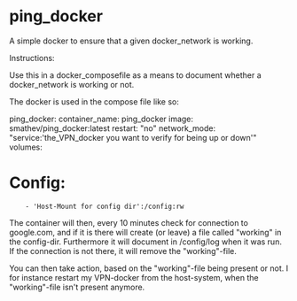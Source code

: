 # ping_docker
A simple docker to ensure that a given docker_network is working.

Instructions:

Use this in a docker_composefile as a means to document whether a docker_network is working or not.

The docker is used in the compose file like so:

ping_docker:
  container_name: ping_docker
  image: smathev/ping_docker:latest
   restart: "no"
   network_mode:
        "service:'the_VPN_docker you want to verify for being up or down'"
    volumes:
  # Config:
        - 'Host-Mount for config dir':/config:rw

The container will then, every 10 minutes check for connection to google.com, and if it is there will create (or leave) a file called "working" in the config-dir. Furthermore it will document in /config/log when it was run. If the connection is not there, it will remove the "working"-file.

You can then take action, based on the "working"-file being present or not. I for instance restart my VPN-docker from the host-system, when the "working"-file isn't present anymore.
